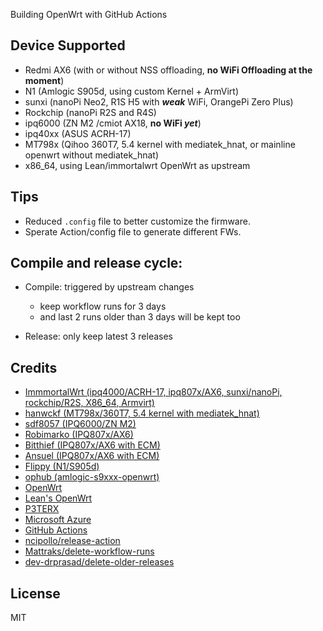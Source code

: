 Building OpenWrt with GitHub Actions

## Device Supported

- Redmi AX6 (with or without NSS offloading, **no WiFi Offloading at the moment**)
- N1 (Amlogic S905d, using custom Kernel + ArmVirt)
- sunxi (nanoPi Neo2, R1S H5 with ***weak*** WiFi, OrangePi Zero Plus)
- Rockchip (nanoPi R2S and R4S)
- ipq6000 (ZN M2 /cmiot AX18, **no WiFi _yet_**)
- ipq40xx (ASUS ACRH-17)
- MT798x (Qihoo 360T7, 5.4 kernel with mediatek_hnat, or mainline openwrt without mediatek_hnat)
- x86_64, using Lean/immortalwrt OpenWrt as upstream

## Tips

- Reduced `.config` file to better customize the firmware.
- Sperate Action/config file to generate different FWs.


## Compile and release cycle:

- Compile: triggered by upstream changes
  - keep workflow runs for 3 days
  - and last 2 runs older than 3 days will be kept too

- Release: only keep latest 3 releases


## Credits

- [ImmmortalWrt (ipq4000/ACRH-17, ipq807x/AX6, sunxi/nanoPi, rockchip/R2S, X86_64, Armvirt)](https://immortalwrt.org/)
- [hanwckf (MT798x/360T7, 5.4 kernel with mediatek_hnat)](https://github.com/hanwckf/immortalwrt-mt798x)
- [sdf8057 (IPQ6000/ZN M2)](https://github.com/sdf8057/ipq6000)
- [Robimarko (IPQ807x/AX6)](https://github.com/robimarko/openwrt/)
- [Bitthief (IPQ807x/AX6 with ECM)](https://github.com/bitthief/openwrt/)
- [Ansuel (IPQ807x/AX6 with ECM)](https://github.com/Ansuel/openwrt/)
- [Flippy (N1/S905d)](https://github.com/unifreq/openwrt_packit)
- [ophub (amlogic-s9xxx-openwrt)](https://github.com/ophub/amlogic-s9xxx-openwrt)
- [OpenWrt](https://github.com/openwrt/openwrt)
- [Lean's OpenWrt](https://github.com/coolsnowwolf/lede)
- [P3TERX](https://github.com/P3TERX/Actions-OpenWrt)
- [Microsoft Azure](https://azure.microsoft.com)
- [GitHub Actions](https://github.com/features/actions)
- [ncipollo/release-action](https://github.com/ncipollo/release-action)
- [Mattraks/delete-workflow-runs](https://github.com/Mattraks/delete-workflow-runs)
- [dev-drprasad/delete-older-releases](https://github.com/dev-drprasad/delete-older-releases)



## License
MIT

